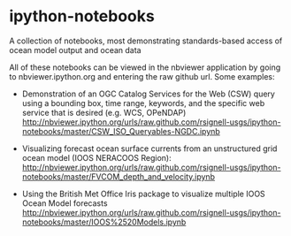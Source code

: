 ipython-notebooks
=================

A collection of notebooks, most demonstrating standards-based access of ocean model output and ocean data

All of these notebooks can be viewed in the nbviewer application by going to nbviewer.ipython.org and entering the raw github url.  Some examples:

 * Demonstration of an OGC Catalog Services for the Web (CSW) query using a bounding box, time range, keywords, and the specific web service that is desired (e.g. WCS, OPeNDAP)
http://nbviewer.ipython.org/urls/raw.github.com/rsignell-usgs/ipython-notebooks/master/CSW_ISO_Queryables-NGDC.ipynb

 * Visualizing forecast ocean surface currents from an unstructured grid ocean model (IOOS NERACOOS Region):
http://nbviewer.ipython.org/urls/raw.github.com/rsignell-usgs/ipython-notebooks/master/FVCOM_depth_and_velocity.ipynb

 * Using the British Met Office Iris package to visualize multiple IOOS Ocean Model forecasts
http://nbviewer.ipython.org/urls/raw.github.com/rsignell-usgs/ipython-notebooks/master/IOOS%2520Models.ipynb
